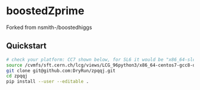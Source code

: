 # boostedZprime
Forked from nsmith-/boostedhiggs

## Quickstart
```bash
# check your platform: CC7 shown below, for SL6 it would be "x86_64-slc6-gcc8-opt"
source /cvmfs/sft.cern.ch/lcg/views/LCG_96python3/x86_64-centos7-gcc8-opt/setup.sh  # or .csh, etc.
git clone git@github.com:DryRun/zpqqj.git
cd zpqqj
pip install --user --editable .
```
